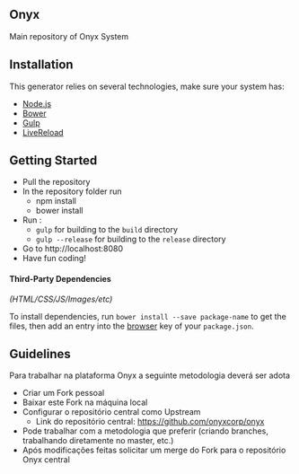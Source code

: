 ## Onyx

Main repository of Onyx System

## Installation

This generator relies on several technologies, make sure your system has:
- [Node.js](http://nodejs.org)
- [Bower](http://bower.io/#install-bower)
- [Gulp](http://gulpjs.com)
- [LiveReload](http://feedback.livereload.com/knowledgebase/articles/86242-how-do-i-install-and-use-the-browser-extensions)

## Getting Started

- Pull the repository
- In the repository folder run
  * npm install
  * bower install
- Run :  
  * `gulp` for building to the `build` directory
  * `gulp --release` for building to the `release` directory
- Go to http://localhost:8080
- Have fun coding!

#### Third-Party Dependencies

*(HTML/CSS/JS/Images/etc)*

To install dependencies, run `bower install --save package-name` to get the files, then add an entry into the [browser](generators/app/templates/_package.json#L41) key of your `package.json`.

## Guidelines

Para trabalhar na plataforma Onyx a seguinte metodologia deverá ser adota

- Criar um Fork pessoal
- Baixar este Fork na máquina local
- Configurar o repositório central como Upstream
  * Link do repositório central: https://github.com/onyxcorp/onyx
- Pode trabalhar com a metodologia que preferir (criando branches, trabalhando diretamente no master, etc.)
- Após modificações feitas solicitar um merge do Fork para o repositório Onyx central

